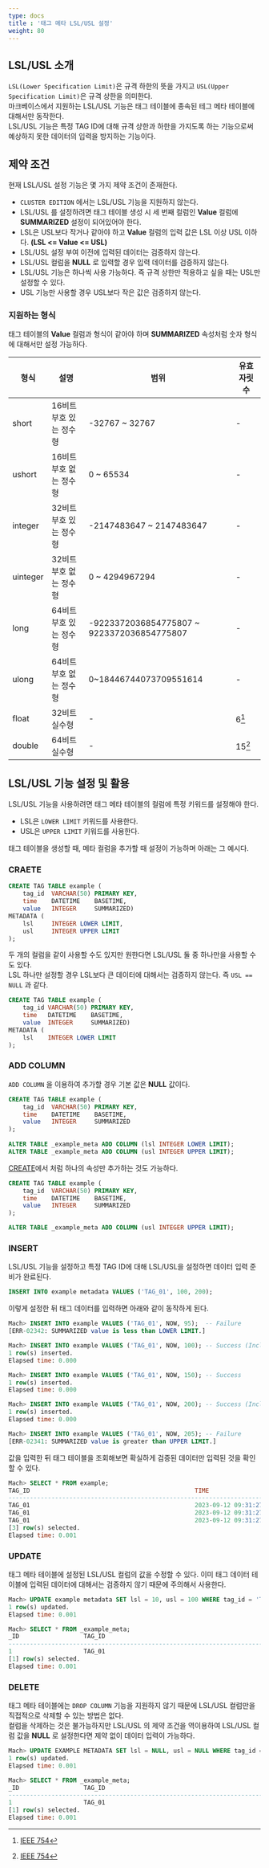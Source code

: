 ```yaml
---
type: docs
title : '태그 메타 LSL/USL 설정'
weight: 80
---
```


## LSL/USL 소개

`LSL(Lower Specification Limit)`은 규격 하한의 뜻을 가지고 `USL(Upper Specification Limit)`은 규격 상한을 의미한다.  
마크베이스에서 지원하는 LSL/USL 기능은 태그 테이블에 종속된 테그 메타 테이블에 대해서만 동작한다.  
LSL/USL 기능은 특정 TAG ID에 대해 규격 상한과 하한을 가지도록 하는 기능으로써 예상하지 못한 데이터의 입력을 방지하는 기능이다.

## 제약 조건

현재 LSL/USL 설정 기능은 몇 가지 제약 조건이 존재한다. 

* `CLUSTER EDITION` 에서는 LSL/USL 기능을 지원하지 않는다.
* LSL/USL 를 설정하려면 태그 테이블 생성 시 세 번째 컬럼인 __Value__ 컬럼에 __SUMMARIZED__ 설정이 되어있어야 한다.
* LSL은 USL보다 작거나 같아야 하고 __Value__ 컬럼의 입력 값은 LSL 이상 USL 이하다. __(LSL <= Value <= USL)__
* LSL/USL 설정 부여 이전에 입력된 데이터는 검증하지 않는다.
* LSL/USL 컬럼을 __NULL__ 로 입력할 경우 입력 데이터를 검증하지 않는다.
* LSL/USL 기능은 하나씩 사용 가능하다. 즉 규격 상한만 적용하고 싶을 때는 USL만 설정할 수 있다.
* USL 기능만 사용할 경우 USL보다 작은 값은 검증하지 않는다.

### 지원하는 형식

태그 테이블의 __Value__ 컬럼과 형식이 같아야 하며 __SUMMARIZED__ 속성처럼 숫자 형식에 대해서만 설정 가능하다.

|형식|설명|범위|유효 자릿수|
|----|------|-----|----|
|short|16비트 부호 있는 정수형|-32767 ~ 32767|-|
|ushort|16비트 부호 없는 정수형|0 ~ 65534|-|
|integer|32비트 부호 있는 정수형|-2147483647 ~ 2147483647|-|
|uinteger|32비트 부호 없는 정수형|0 ~ 4294967294|-|
|long|64비트 부호 있는 정수형|-9223372036854775807 ~ 9223372036854775807|-|
|ulong|64비트 부호 없는 정수형|0~18446744073709551614|-|
|float|32비트 실수형|-|6[^1]|
|double|64비트 실수형|-|15[^1]|

## LSL/USL 기능 설정 및 활용

LSL/USL 기능을 사용하려면 태그 메타 테이블의 컬럼에 특정 키워드를 설정해야 한다.  

* LSL은 `LOWER LIMIT` 키워드를 사용한다.
* USL은 `UPPER LIMIT` 키워드를 사용한다.

태그 테이블을 생성할 때, 메타 컬럼을 추가할 때 설정이 가능하며 아래는 그 예시다.

### CRAETE

```sql
CREATE TAG TABLE example (
    tag_id  VARCHAR(50) PRIMARY KEY,
    time    DATETIME    BASETIME,
    value   INTEGER     SUMMARIZED)
METADATA (
    lsl     INTEGER LOWER LIMIT, 
    usl     INTEGER UPPER LIMIT  
);
```

두 개의 컬럼을 같이 사용할 수도 있지만 원한다면 LSL/USL 둘 중 하나만을 사용할 수도 있다.  
LSL 하나만 설정할 경우 LSL보다 큰 데이터에 대해서는 검증하지 않는다. 즉 `USL == NULL` 과 같다.

```sql
CREATE TAG TABLE example (
    tag_id VARCHAR(50) PRIMARY KEY,
    time   DATETIME    BASETIME,
    value  INTEGER     SUMMARIZED)
METADATA (
    lsl    INTEGER LOWER LIMIT   
);
```

### ADD COLUMN

`ADD COLUMN` 을 이용하여 추가할 경우 기본 값은 __NULL__ 값이다.  

```sql
CREATE TAG TABLE example (
    tag_id  VARCHAR(50) PRIMARY KEY,
    time    DATETIME    BASETIME,
    value   INTEGER     SUMMARIZED
);
 
ALTER TABLE _example_meta ADD COLUMN (lsl INTEGER LOWER LIMIT);
ALTER TABLE _example_meta ADD COLUMN (usl INTEGER UPPER LIMIT);
```

[CREATE](#craete)에서 처럼 하나의 속성만 추가하는 것도 가능하다.  

```sql
CREATE TAG TABLE example (
    tag_id  VARCHAR(50) PRIMARY KEY,
    time    DATETIME    BASETIME,
    value   INTEGER     SUMMARIZED
);

ALTER TABLE _example_meta ADD COLUMN (usl INTEGER UPPER LIMIT);
```

### INSERT

LSL/USL 기능을 설정하고 특정 TAG ID에 대해 LSL/USL을 설정하면 데이터 입력 준비가 완료된다.

```sql
INSERT INTO example metadata VALUES ('TAG_01', 100, 200);
```

이렇게 설정한 뒤 태그 데이터를 입력하면 아래와 같이 동작하게 된다.

```sql
Mach> INSERT INTO example VALUES ('TAG_01', NOW, 95);  -- Failure
[ERR-02342: SUMMARIZED value is less than LOWER LIMIT.]

Mach> INSERT INTO example VALUES ('TAG_01', NOW, 100); -- Success (Inclusive)
1 row(s) inserted.
Elapsed time: 0.000

Mach> INSERT INTO example VALUES ('TAG_01', NOW, 150); -- Success
1 row(s) inserted.
Elapsed time: 0.000

Mach> INSERT INTO example VALUES ('TAG_01', NOW, 200); -- Success (Inclusive)
1 row(s) inserted.
Elapsed time: 0.000

Mach> INSERT INTO example VALUES ('TAG_01', NOW, 205); -- Failure
[ERR-02341: SUMMARIZED value is greater than UPPER LIMIT.]
```

값을 입력한 뒤 태그 테이블을 조회해보면 확실하게 검증된 데이터만 입력된 것을 확인할 수 있다.

```sql
Mach> SELECT * FROM example;
TAG_ID                                              TIME                            VALUE       LSL         USL         
------------------------------------------------------------------------------------------------------------------------------
TAG_01                                              2023-09-12 09:31:27 923:289:631 100         100         200         
TAG_01                                              2023-09-12 09:31:27 929:013:232 150         100         200         
TAG_01                                              2023-09-12 09:31:27 939:209:248 200         100         200         
[3] row(s) selected.
Elapsed time: 0.001
```

### UPDATE

태그 메타 테이블에 설정된 LSL/USL 컬럼의 값을 수정할 수 있다.
이미 태그 데이터 테이블에 입력된 데이터에 대해서는 검증하지 않기 때문에 주의해서 사용한다.

```sql
Mach> UPDATE example metadata SET lsl = 10, usl = 100 WHERE tag_id = 'TAG_01';
1 row(s) updated.
Elapsed time: 0.001

Mach> SELECT * FROM _example_meta;
_ID                  TAG_ID                                              LSL         USL         
------------------------------------------------------------------------------------------------------
1                    TAG_01                                              10          100         
[1] row(s) selected.
Elapsed time: 0.001
```

### DELETE

태그 메타 테이블에는 `DROP COLUMN` 기능을 지원하지 않기 때문에 LSL/USL 컬럼만을 직접적으로 삭제할 수 있는 방법은 없다.  
컬럼을 삭제하는 것은 불가능하지만 LSL/USL 의 제약 조건을 역이용하여 LSL/USL 컬럼 값을 __NULL__ 로 설정한다면 제약 없이 데이터 입력이 가능하다.

```sql
Mach> UPDATE EXAMPLE METADATA SET lsl = NULL, usl = NULL WHERE tag_id = 'TAG_01';
1 row(s) updated.
Elapsed time: 0.001

Mach> SELECT * FROM _example_meta;
_ID                  TAG_ID                                              LSL         USL         
------------------------------------------------------------------------------------------------------
1                    TAG_01                                              NULL        NULL        
[1] row(s) selected.
Elapsed time: 0.001
```

[^1]: [IEEE 754](https://en.wikipedia.org/wiki/IEEE_754)
